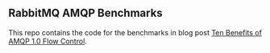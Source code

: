 ## RabbitMQ AMQP Benchmarks

This repo contains the code for the benchmarks in blog post [Ten Benefits of AMQP 1.0 Flow Control](https://www.rabbitmq.com/blog/2024/09/02/amqp-flow-control).
